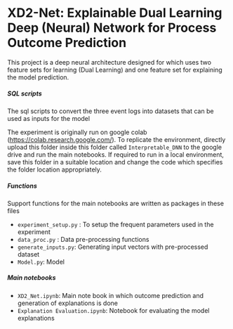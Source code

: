 # XD2-Net: Explainable Dual Learning Deep (Neural) Network for Process Outcome Prediction

This project is a deep neural architecture designed for which uses two feature sets for learning (Dual Learning) and one feature set for explaining the model prediction.


##### SQL scripts
The sql scripts to convert the three event logs into datasets that can be used as inputs for the model

The experiment is originally run on google colab (https://colab.research.google.com/).
To replicate the environment, directly upload this folder inside this folder called `Interpretable_DNN` to the google drive and run the main notebooks.
If required to run in a local environment, save this folder in a suitable location and change the code which specifies the folder location appropriately.

##### Functions
Support functions for the main notebooks are written as packages in these files
* `experiment_setup.py` : To setup the frequent parameters used in the experiment
* `data_proc.py` : Data pre-processing functions
* `generate_inputs.py`: Generating input vectors with pre-processed dataset
*  `Model.py`: Model

##### Main notebooks
* `XD2_Net.ipynb`: Main note book in which outcome prediction and generation of explanations is done
* `Explanation Evaluation.ipynb`: Notebook for evaluating the model explanations
